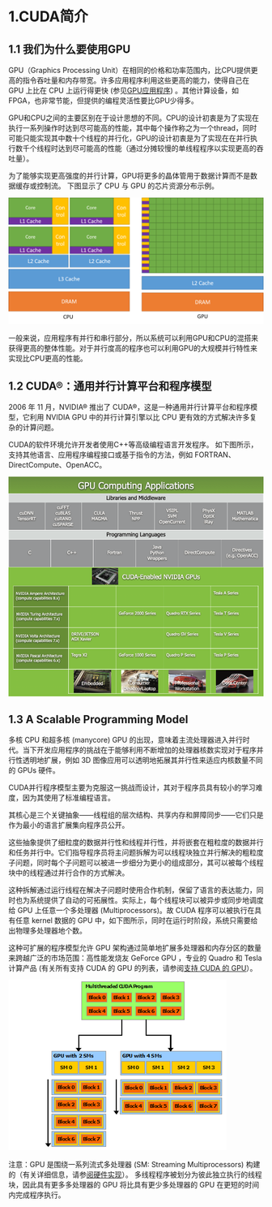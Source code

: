 # 1.CUDA简介
## 1.1 我们为什么要使用GPU
GPU（Graphics Processing Unit）在相同的价格和功率范围内，比CPU提供更高的指令吞吐量和内存带宽。许多应用程序利用这些更高的能力，使得自己在 GPU 上比在 CPU 上运行得更快 (参见[GPU应用程序](https://www.nvidia.com/object/gpu-applications.html)) 。其他计算设备，如FPGA，也非常节能，但提供的编程灵活性要比GPU少得多。

GPU和CPU之间的主要区别在于设计思想的不同。CPU的设计初衷是为了实现在执行一系列操作时达到尽可能高的性能，其中每个操作称之为一个thread，同时可能只能实现其中数十个线程的并行化，GPU的设计初衷是为了实现在在并行执行数千个线程时达到尽可能高的性能（通过分摊较慢的单线程程序以实现更高的吞吐量）。

为了能够实现更高强度的并行计算，GPU将更多的晶体管用于数据计算而不是数据缓存或控制流。
下图显示了 CPU 与 GPU 的芯片资源分布示例。

![The GPU Devotes More Transistors to Data Processing](gpu-devotes-more-transistors-to-data-processing.png)

一般来说，应用程序有并行和串行部分，所以系统可以利用GPU和CPU的混搭来获得更高的整体性能。对于并行度高的程序也可以利用GPU的大规模并行特性来实现比CPU更高的性能。

## 1.2 CUDA®：通用并行计算平台和程序模型
2006 年 11 月，NVIDIA® 推出了 CUDA®，这是一种通用并行计算平台和程序模型，它利用 NVIDIA GPU 中的并行计算引擎以比 CPU 更有效的方式解决许多复杂的计算问题。

CUDA的软件环境允许开发者使用C++等高级编程语言开发程序。 如下图所示，支持其他语言、应用程序编程接口或基于指令的方法，例如 FORTRAN、DirectCompute、OpenACC。

![gpu-computing-applications.png](gpu-computing-applications.png)


## 1.3 A Scalable Programming Model
多核 CPU 和超多核 (manycore) GPU 的出现，意味着主流处理器进入并行时代。当下开发应用程序的挑战在于能够利用不断增加的处理器核数实现对于程序并行性透明地扩展，例如 3D 图像应用可以透明地拓展其并行性来适应内核数量不同的 GPUs 硬件。

CUDA并行程序模型主要为克服这一挑战而设计，其对于程序员具有较小的学习难度，因为其使用了标准编程语言。

其核心是三个关键抽象——线程组的层次结构、共享内存和屏障同步——它们只是作为最小的语言扩展集向程序员公开。

这些抽象提供了细粒度的数据并行性和线程并行性，并将嵌套在粗粒度的数据并行和任务并行中。它们指导程序员将主问题拆解为可以线程块独立并行解决的粗粒度子问题，同时每个子问题可以被进一步细分为更小的组成部分，其可以被每个线程块中的线程通过并行合作的方式解决。

这种拆解通过运行线程在解决子问题时使用合作机制，保留了语言的表达能力，同时也为系统提供了自动的可拓展性。实际上，每个线程块可以被异步或同步地调度给 GPU 上任意一个多处理器 (Multiprocessors)。故 CUDA 程序可以被执行在具有任意 kernel 数据的 GPU 中，如下图所示，同时在运行时阶段，系统只需要给出物理多处理器地个数。

这种可扩展的程序模型允许 GPU 架构通过简单地扩展多处理器和内存分区的数量来跨越广泛的市场范围：高性能发烧友 GeForce GPU ，专业的 Quadro 和 Tesla 计算产品 (有关所有支持 CUDA 的 GPU 的列表，请参阅[支持 CUDA 的 GPU](https://docs.nvidia.com/cuda/cuda-c-programming-guide/index.html#cuda-enabled-gpus)）。

![automatic-scalability.png](automatic-scalability.png)

注意：GPU 是围绕一系列流式多处理器 (SM: Streaming Multiprocessors) 构建的（有关详细信息，请参[阅硬件实现](https://docs.nvidia.com/cuda/cuda-c-programming-guide/index.html#hardware-implementation)）。 多线程程序被划分为彼此独立执行的线程块，因此具有更多多处理器的 GPU 将比具有更少多处理器的 GPU 在更短的时间内完成程序执行。
